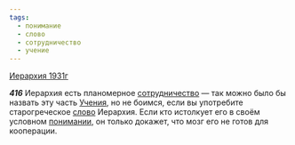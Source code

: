 ```yaml
---
tags:
  - понимание
  - слово
  - сотрудничество
  - учение
---
```


[Иерархия 1931г](https://127.0.0.1:4002/agni/1931)

___416___
Иерархия есть планомерное [сотрудничество](../../../tags/#сотрудничество) — так можно было бы назвать эту часть [Учения](../../../tags/#учение), но не боимся, если вы употребите старогреческое [слово](../../../tags/#слово) Иерархия. Если кто истолкует его в своём условном [понимании](../../../tags/#понимание), он только докажет, что мозг его не готов для кооперации.   


